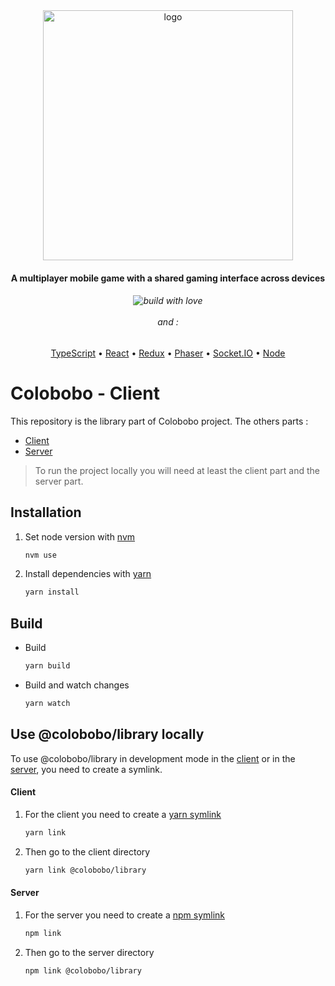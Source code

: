 <div align="center">
  <img src="https://raw.githubusercontent.com/colobobo/client/master/src/assets/logo/logo-simple.png" alt="logo" width="400" />
</div>

<h4 align="center">A multiplayer mobile game with a shared gaming interface across devices</h4>

<h6 align="center">
  <img src="https://forthebadge.com/images/badges/built-with-love.svg" alt="build with love" />
  <br/>
  <br/>
  and :
</h6>

<p align="center">
  <a href="https://www.typescriptlang.org/">TypeScript</a> •
  <a href="https://reactjs.org">React</a> •
  <a href="https://redux.js.org/">Redux</a> •
  <a href="https://phaser.io/">Phaser</a> •
  <a href="https://socket.io/">Socket.IO</a> •
  <a href="https://nodejs.org/">Node</a>
</p>

# Colobobo - Client

This repository is the library part of Colobobo project. The others parts :
- [Client](https://github.com/colobobo/client)
- [Server](https://github.com/colobobo/server) 

> To run the project locally you will need at least the client part and the server part.

## Installation

1. Set node version with [nvm](https://github.com/nvm-sh/nvm)

   ```bash
   nvm use
   ```
   
2. Install dependencies with [yarn](https://yarnpkg.com/)

   ```bash
   yarn install
   ```
   
## Build

- Build

   ```bash
   yarn build
   ```
  
- Build and watch changes

   ```bash
   yarn watch
   ```
  
## Use @colobobo/library locally

To use @colobobo/library in development mode in the [client](https://github.com/colobobo/client) or in the [server](https://github.com/colobobo/server), you need to create a symlink.

#### Client

1. For the client you need to create a [yarn symlink](https://classic.yarnpkg.com/en/docs/cli/link/)
   
   ```bash
   yarn link
   ```

2. Then go to the client directory 

   ```bash
   yarn link @colobobo/library
   ```

#### Server

1. For the server you need to create a [npm symlink](https://docs.npmjs.com/cli/link)
   
   ```bash
   npm link
   ```

2. Then go to the server directory 

   ```bash
   npm link @colobobo/library
   ```